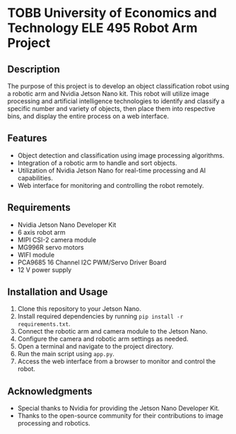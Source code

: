 # TOBB University of Economics and Technology ELE 495 Robot Arm Project

## Description
The purpose of this project is to develop an object classification robot using a robotic arm and Nvidia Jetson Nano kit. This robot will utilize image processing and artificial intelligence technologies to identify and classify a specific number and variety of objects, then place them into respective bins, and display the entire process on a web interface.

## Features
- Object detection and classification using image processing algorithms.
- Integration of a robotic arm to handle and sort objects.
- Utilization of Nvidia Jetson Nano for real-time processing and AI capabilities.
- Web interface for monitoring and controlling the robot remotely.

## Requirements
- Nvidia Jetson Nano Developer Kit
- 6 axis robot arm 
- MIPI CSI-2 camera module
- MG996R servo motors
- WIFI module
- PCA9685 16 Channel I2C PWM/Servo Driver Board
- 12 V power supply

## Installation and Usage
1. Clone this repository to your Jetson Nano.
2. Install required dependencies by running `pip install -r requirements.txt`.
3. Connect the robotic arm and camera module to the Jetson Nano.
4. Configure the camera and robotic arm settings as needed.
5. Open a terminal and navigate to the project directory.
6. Run the main script using `app.py`.
7. Access the web interface from a browser to monitor and control the robot.

  
## Acknowledgments
- Special thanks to Nvidia for providing the Jetson Nano Developer Kit.
- Thanks to the open-source community for their contributions to image processing and robotics.

